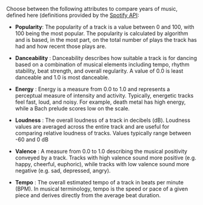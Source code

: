 Choose between the following attributes to compare years of music, defined here (definitions provided by the [Spotify API](https://developer.spotify.com/documentation/web-api/reference/tracks/get-several-audio-features/):

- **Popularity**: The popularity of a track is a value between 0 and 100, with 100 being the most popular. The popularity is calculated by algorithm and is based, in the most part, on the total number of plays the track has had and how recent those plays are.

- **Danceability** : Danceability describes how suitable a track is for dancing based on a combination of musical elements including tempo, rhythm stability, beat strength, and overall regularity. A value of 0.0 is least danceable and 1.0 is most danceable.

- **Energy** : 	Energy is a measure from 0.0 to 1.0 and represents a perceptual measure of intensity and activity. Typically, energetic tracks feel fast, loud, and noisy. For example, death metal has high energy, while a Bach prelude scores low on the scale.

- **Loudness** : The overall loudness of a track in decibels (dB). Loudness values are averaged across the entire track and are useful for comparing relative loudness of tracks. Values typically range between -60 and 0 dB

- **Valence** : A measure from 0.0 to 1.0 describing the musical positivity conveyed by a track. Tracks with high valence sound more positive (e.g. happy, cheerful, euphoric), while tracks with low valence sound more negative (e.g. sad, depressed, angry).

- **Tempo** : The overall estimated tempo of a track in beats per minute (BPM). In musical terminology, tempo is the speed or pace of a given piece and derives directly from the average beat duration.
